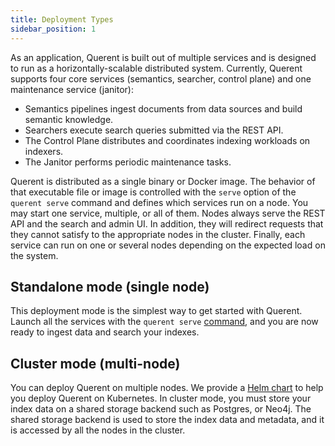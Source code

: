 ```yaml
---
title: Deployment Types
sidebar_position: 1
---
```


As an application, Querent is built out of multiple services and is designed to run as a horizontally-scalable distributed system. Currently, Querent supports four core services (semantics, searcher, control plane) and one maintenance service (janitor):

- Semantics pipelines ingest documents from data sources and build semantic knowledge.
- Searchers execute search queries submitted via the REST API.
- The Control Plane distributes and coordinates indexing workloads on indexers.
- The Janitor performs periodic maintenance tasks.

Querent is distributed as a single binary or Docker image. The behavior of that executable file or image is controlled with the `serve` option of the `querent serve` command and defines which services run on a node. You may start one service, multiple, or all of them. Nodes always serve the REST API and the search and admin UI. In addition, they will redirect requests that they cannot satisfy to the appropriate nodes in the cluster. Finally, each service can run on one or several nodes depending on the expected load on the system.

## Standalone mode (single node)

This deployment mode is the simplest way to get started with Querent. Launch all the services with the `querent serve` [command](../reference/cli.md), and you are now ready to ingest data and search your indexes.

## Cluster mode (multi-node)

You can deploy Querent on multiple nodes. We provide a [Helm chart](kubernetes.md) to help you deploy Querent on Kubernetes. In cluster mode, you must store your index data on a shared storage backend such as Postgres, or Neo4j. The shared storage backend is used to store the index data and metadata, and it is accessed by all the nodes in the cluster.
